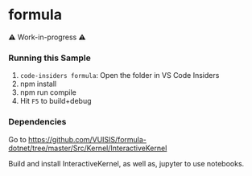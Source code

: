 # formula

⚠️ Work-in-progress ⚠️

### Running this Sample

 1. `code-insiders formula`: Open the folder in VS Code Insiders
 2. npm install
 3. npm run compile
 4. Hit `F5` to build+debug

### Dependencies

 Go to https://github.com/VUISIS/formula-dotnet/tree/master/Src/Kernel/InteractiveKernel

 Build and install InteractiveKernel, as well as, jupyter to use notebooks.



